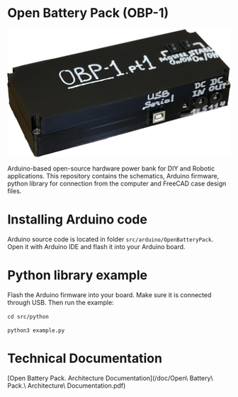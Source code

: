 # Open Battery Pack (OBP-1)

![OBP Assembled](/img/obp-assembled.png)

Arduino-based open-source hardware power bank for DIY and Robotic applications. This repository contains the schematics, Arduino firmware, python library for connection from the computer and FreeCAD case design files. 

# Installing Arduino code
Arduino source code is located in folder `src/arduino/OpenBatteryPack`. Open it with Arduino IDE and flash it into your Arduino board.

# Python library example
Flash the Arduino firmware into your board. Make sure it is connected through USB. Then run the example:

`cd src/python`

`python3 example.py`

# Technical Documentation
[Open Battery Pack. Architecture Documentation](/doc/Open\ Battery\ Pack.\ Architecture\ Documentation.pdf)
